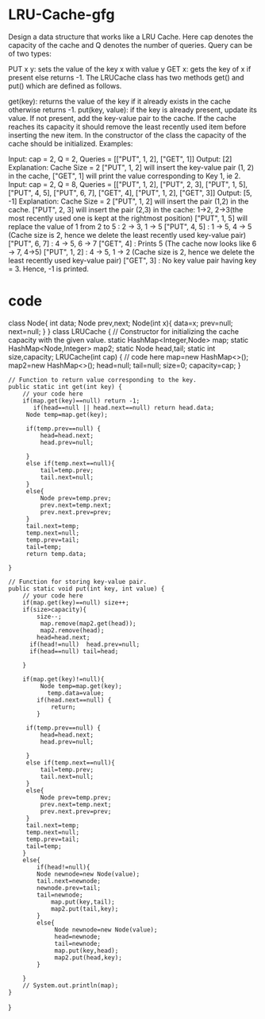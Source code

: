 # LRU-Cache-gfg
Design a data structure that works like a LRU Cache. Here cap denotes the capacity of the cache and Q denotes the number of queries. Query can be of two types:

PUT x y: sets the value of the key x with value y
GET x: gets the key of x if present else returns -1.
The LRUCache class has two methods get() and put() which are defined as follows.

get(key): returns the value of the key if it already exists in the cache otherwise returns -1.
put(key, value): if the key is already present, update its value. If not present, add the key-value pair to the cache. If the cache reaches its capacity it should remove the least recently used item before inserting the new item.
In the constructor of the class the capacity of the cache should be initialized.
Examples:

Input: cap = 2, Q = 2, Queries = [["PUT", 1, 2], ["GET", 1]]
Output: [2]
Explanation: Cache Size = 2
["PUT", 1, 2] will insert the key-value pair (1, 2) in the cache,
["GET", 1] will print the value corresponding to Key 1, ie 2.
Input: cap = 2, Q = 8, Queries = [["PUT", 1, 2], ["PUT", 2, 3], ["PUT", 1, 5], ["PUT", 4, 5], ["PUT", 6, 7], ["GET", 4], ["PUT", 1, 2], ["GET", 3]]
Output: [5, -1]
Explanation: Cache Size = 2
["PUT", 1, 2] will insert the pair (1,2) in the cache.
["PUT", 2, 3] will insert the pair (2,3) in the cache: 1->2, 2->3(the most recently used one is kept at the rightmost position) 
["PUT", 1, 5] will replace the value of 1 from 2 to 5 : 2 -> 3, 1 -> 5
["PUT", 4, 5] : 1 -> 5, 4 -> 5 (Cache size is 2, hence we delete the least recently used key-value pair)
["PUT", 6, 7] : 4 -> 5, 6 -> 7 
["GET", 4] : Prints 5 (The cache now looks like 6 -> 7, 4->5)
["PUT", 1, 2] : 4 -> 5, 1 -> 2  (Cache size is 2, hence we delete the least recently used key-value pair)
["GET", 3] : No key value pair having key = 3. Hence, -1 is printed.
# code
class Node{
    int data;
    Node prev,next;
    Node(int x){
        data=x;
        prev=null;
        next=null;
    }
}
class LRUCache {
    // Constructor for initializing the cache capacity with the given value.
   static HashMap<Integer,Node> map;
   static HashMap<Node,Integer> map2;
   static Node head,tail;
    static int size,capacity;
    LRUCache(int cap) {
        // code here
        map=new HashMap<>();
        map2=new HashMap<>();
        head=null;
        tail=null;
        size=0;
        capacity=cap;
    }

    // Function to return value corresponding to the key.
    public static int get(int key) {
        // your code here
        if(map.get(key)==null) return -1;
           if(head==null || head.next==null) return head.data;
         Node temp=map.get(key);
      
         if(temp.prev==null) {
             head=head.next;
             head.prev=null;
             
         }
         else if(temp.next==null){
             tail=temp.prev;
             tail.next=null;
         }
         else{
             Node prev=temp.prev;
             prev.next=temp.next;
             prev.next.prev=prev;
         }
         tail.next=temp;
         temp.next=null;
         temp.prev=tail;
         tail=temp;
         return temp.data;
            
    }

    // Function for storing key-value pair.
    public static void put(int key, int value) {
        // your code here
        if(map.get(key)==null) size++;
        if(size>capacity){
            size--;
             map.remove(map2.get(head));
             map2.remove(head);
            head=head.next;
          if(head!=null)  head.prev=null;
          if(head==null) tail=head;
           
        }
        
        if(map.get(key)!=null){
             Node temp=map.get(key);
               temp.data=value;
            if(head.next==null) {
                return;
            }
              
         if(temp.prev==null) {
             head=head.next;
             head.prev=null;
             
         }
         else if(temp.next==null){
             tail=temp.prev;
             tail.next=null;
         }
         else{
             Node prev=temp.prev;
             prev.next=temp.next;
             prev.next.prev=prev;
         }
         tail.next=temp;
         temp.next=null;
         temp.prev=tail;
         tail=temp;
        }
        else{
            if(head!=null){
            Node newnode=new Node(value);
            tail.next=newnode;
            newnode.prev=tail;
            tail=newnode;
                map.put(key,tail);
                map2.put(tail,key);
            }
            else{
                 Node newnode=new Node(value);
                 head=newnode;
                 tail=newnode;
                 map.put(key,head);
                 map2.put(head,key);
            }
            
        }
        // System.out.println(map);
    }
}
